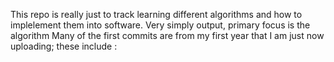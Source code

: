 This repo is really just to track learning different algorithms and how to implelement them into software. Very simply output, primary focus is the algorithm
Many of the first commits are from my first year that I am just now uploading; these include :
                                                  
